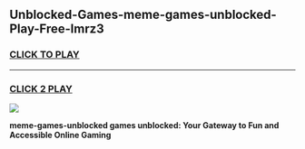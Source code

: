 
## Unblocked-Games-meme-games-unblocked-Play-Free-lmrz3
<h3>
<a href="https://premium76.site?title=meme-games-unblocked&ref=17A">CLICK TO PLAY</a></h3>
<hr>

<h3>
<a href="https://premium76.site?title=meme-games-unblocked&ref=17A">CLICK 2 PLAY</a>
  
</h3>

<a href="https://premium76.site?title=meme-games-unblocked&ref=17A"><img src="https://clearcache.store/games.png"></a>


**meme-games-unblocked games unblocked: Your Gateway to Fun and Accessible Online Gaming**
